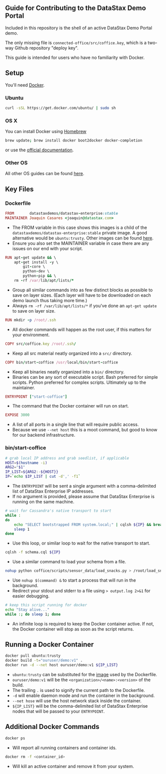 ## Guide for Contributing to the DataStax Demo Portal

Included in this repository is the shell of an active DataStax Demo Portal demo.

The only missing file is `connected-office/src/coffice.key`, which is a two-way
Github repository "deploy key".

This guide is intended for users who have no familiarity with Docker.

## Setup

You'll need [Docker](http://docker.com).

### Ubuntu

```bash
curl -sSL https://get.docker.com/ubuntu/ | sudo sh
```
    
### OS X

You can install Docker using [Homebrew](http://brew.sh/)
    
```bash
brew update; brew install docker boot2docker docker-completion
```
    
or use the [official documentation](https://docs.docker.com/installation/mac/).

### Other OS

All other OS guides can be found [here](http://docs.docker.com/installation/).


## Key Files

### Dockerfile

```ruby
FROM       datastaxdemos/datastax-enterprise:stable
MAINTAINER Joaquin Casares <joaquin@datastax.com>
```

* The FROM variable in this case shows this images is a child of the
`datastaxdemos/datastax-enterprise:stable` private image. A good alternative
would be `ubuntu:trusty`. Other images can be found
[here](https://registry.hub.docker.com/).
* Ensure you also set the MAINTAINER variable in case there are any issues
on our end with your script.

```ruby
RUN apt-get update && \
    apt-get install -y \
        git-core \
        python-dev \
        python-pip && \
    rm -rf /var/lib/apt/lists/*
```
    
* Group all similar commands into as few distinct blocks as possible to save on
layer sizes. (Each layer will have to be downloaded on each demo launch thus
taking more time.)
* Always `rm -rf /var/lib/apt/lists/*` if you've done an `apt-get update` to
save on layer size.

```ruby
RUN mkdir -p /root/.ssh
```

* All docker commands will happen as the root user, if this matters for your
environment.

```ruby
COPY src/coffice.key /root/.ssh/
```

* Keep all src material neatly organized into a `src/` directory.

```ruby
COPY bin/start-coffice /usr/local/bin/start-coffice
```

* Keep all binaries neatly organized into a `bin/` directory.
* Binaries can be any sort of executable script. Bash preferred for simple
scripts. Python preferred for complex scripts. Ultimately up to the maintainer.

```ruby
ENTRYPOINT ["start-coffice"]
```

* The command that the Docker container will run on start.

```ruby
EXPOSE 3000
```

* A list of all ports in a single line that will require public access.
* Because we use `--net host` this is a moot command, but good to know for our
backend infrastructure.

### bin/start-coffice

```bash
# grab local IP address and grab seedlist, if applicable
HOST=$(hostname -i)
ARG2="$1"
IP_LIST=${ARG2:-${HOST}}
IP=`echo $IP_LIST | cut -d',' -f1`
```

* The `ENTRYPOINT` will be sent a single argument with a comma-delimited list of
DataStax Enterprise IP addresses.
* If no argument is provided, please assume that DataStax Enterprise is running
on the same machine.

```bash
# wait for Cassandra's native transport to start
while :
do
    echo "SELECT bootstrapped FROM system.local;" | cqlsh ${IP} && break
    sleep 1
done
```
    
* Use this loop, or similar loop to wait for the native transport to start.

```bash
cqlsh -f schema.cql ${IP}
```

* Use a similar command to load your schema from a file.

```bash
nohup python coffice/scripts/sensor_data/load_snacks.py > /root/load_snacks.out 2>&1 &
```

* Use `nohup $(command) &` to start a process that will run in the
background.
* Redirect your stdout and stderr to a file using `> output.log 2>&1` for easier
debugging.

```bash
# keep this script running for docker
echo "Stay alive..."
while :; do sleep 1; done
```

* An infinite loop is required to keep the Docker container active. If not, the
Docker container will stop as soon as the script returns.

## Running a Docker Container

```bash
docker pull ubuntu:trusty
docker build -t="ouruser/demo:v1" .
docker run -d --net host ouruser/demo:v1 ${IP_LIST}
```

* `ubuntu:trusty` can be substituted for the
[image](https://registry.hub.docker.com/) used by the Dockerfile.
* `ouruser/demo:v1` will be the `<organization>/<name>:<version>` of the build.
* The trailing `.` is used to signify the current path to the Dockerfile.
* `-d` will enable daemon mode and run the container in the background.
* `--net hose` will use the host network stack inside the container.
* `${IP_LIST}` will be the comma-delimited list of DataStax Enterprise nodes
that will be passed to your `ENTRYPOINT`.

## Additional Docker Commands

```bash
docker ps
```

* Will report all running containers and container ids.

```bash
docker rm -f <container_id>
```

* Will kill an active container and remove it from your system.
